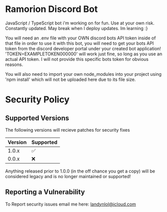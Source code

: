 # Ramorion Discord Bot
JavaScript / TypeScript bot i'm working on for fun. Use at your own risk. Constantly updated. May break when I deploy updates. Im learning :}

You will need an .env file with your OWN discord bots API token inside of that file in order to use it with this bot, you will need to get your bots API token from the discord developer portal under your created bot application! 'TOKEN=EXAMPLETOKEN000000' will work just fine, so long as you use an actual API token. I will not provide this specific bots token for obvious reasons.

You will also need to import your own node_modules into your project using 'npm install' which will not be uploaded here due to its file size.


# Security Policy

## Supported Versions

The following versions will recieve patches for security fixes

| Version | Supported          |
| ------- | ------------------ |
| 1.0.x   | :white_check_mark: |
| 0.0.x   | :x:                |

Anything released prior to 1.0.0 (in the off chance you get a copy) will be considered legacy and is no longer maintained or supported!

## Reporting a Vulnerability

To Report security issues email me here: landynlol@icloud.com
